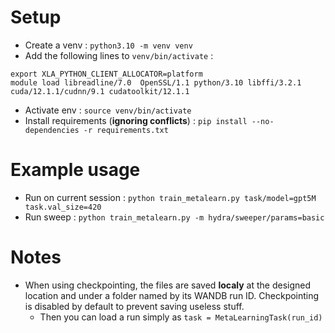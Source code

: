 # Setup
- Create a venv : `python3.10 -m venv venv`
- Add the following lines to `venv/bin/activate` : 
```
export XLA_PYTHON_CLIENT_ALLOCATOR=platform
module load libreadline/7.0  OpenSSL/1.1 python/3.10 libffi/3.2.1 cuda/12.1.1/cudnn/9.1 cudatoolkit/12.1.1
```
- Activate env : `source venv/bin/activate`
- Install requirements (**ignoring conflicts**) : `pip install --no-dependencies -r requirements.txt`
# Example usage
- Run on current session : `python train_metalearn.py task/model=gpt5M task.val_size=420`
- Run sweep : `python train_metalearn.py -m hydra/sweeper/params=basic`

# Notes
- When using checkpointing, the files are saved **localy** at the designed location and under a folder named by its WANDB run ID. Checkpointing is disabled by default to prevent saving useless stuff.
  - Then you can load a run simply as `task = MetaLearningTask(run_id)`
